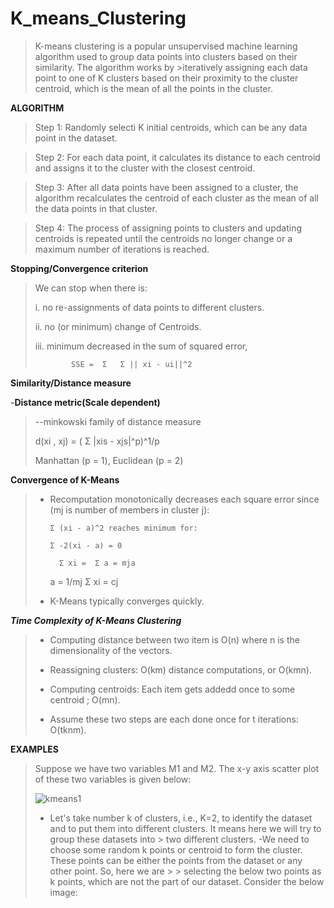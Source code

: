 # K_means_Clustering

>K-means clustering is a popular unsupervised machine learning algorithm used to group data points into clusters based on their similarity. The algorithm works by >iteratively assigning each data point to one of K clusters based on their proximity to the cluster centroid, which is the mean of all the points in the cluster.

**ALGORITHM**

>Step 1: Randomly selecti K initial centroids, which can be any data point in the dataset.

>Step 2: For each data point, it calculates its distance to each centroid and assigns it to the cluster with the closest centroid.

>Step 3: After all data points have been assigned to a cluster, 
>the algorithm recalculates the centroid of each cluster as the mean of all the data points in that cluster. 

>Step 4: The process of assigning points to clusters and updating centroids is repeated until the centroids no longer change or 
> a maximum number of iterations is reached.

**Stopping/Convergence criterion**

> We can stop when there is:
>
>i. no re-assignments of data points to different clusters.
>
>ii. no (or minimum) change of Centroids.
>
>iii. minimum decreased in the sum of squared error,
>                     
>             SSE =  Σ   Σ || xi - ui||^2 
>                    
  
**Similarity/Distance measure**
  
-**Distance metric(Scale dependent)**

> --minkowski family of distance measure
>                 
> d(xi , xj) = (  Σ |xis - xjs|^p)^1/p
>                 
>
 > Manhattan (p = 1), Euclidean (p = 2) 

**Convergence of K-Means**

> - Recomputation monotonically decreases each square error since (mj is number of members in cluster j):
>
 >       Σ (xi - a)^2 reaches minimum for:
 >             
 >       Σ -2(xi - a) = 0
 >       
 >         Σ xi =  Σ a = mja
 >       
 >      a = 1/mj  Σ xi = cj
 >      
 > - K-Means typically converges quickly.

***Time Complexity of K-Means Clustering***

> - Computing distance between two item is O(n) where n is the dimensionality of the vectors.
>
> - Reassigning clusters: O(km) distance computations, or O(kmn).
> 
> - Computing centroids: Each item gets addedd once to some centroid ; O(mn).
> 
> - Assume these two steps are each done once for t iterations: O(tknm).


**EXAMPLES**

> Suppose we have two variables M1 and M2. The x-y axis scatter plot of these two variables is given below:
> 
> ![kmeans1](https://user-images.githubusercontent.com/107355282/236619834-faa4b53b-764a-4c06-ac82-842c0e0b840c.png)
>
> - Let's take number k of clusters, i.e., K=2, to identify the dataset and to put them into different clusters. It means here we will try to group these datasets into > two different clusters.
> -We need to choose some random k points or centroid to form the cluster. These points can be either the points from the dataset or any other point. So, here we are >  >  selecting the below two points as k points, which are not the part of our dataset. Consider the below image:
>
>
